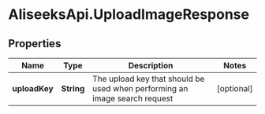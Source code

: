 # AliseeksApi.UploadImageResponse

## Properties
Name | Type | Description | Notes
------------ | ------------- | ------------- | -------------
**uploadKey** | **String** | The upload key that should be used when performing an image search request  | [optional] 


